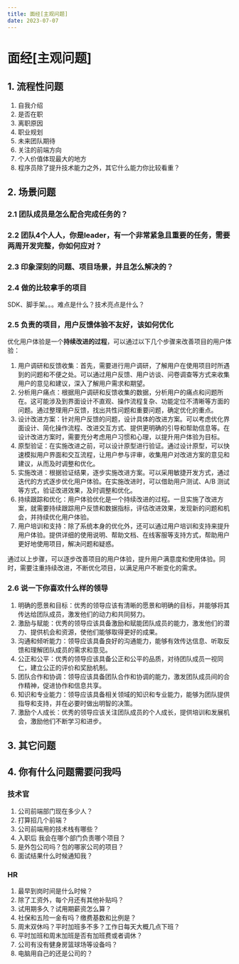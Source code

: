 ```yaml
---
title: 面经[主观问题]
date: 2023-07-07
---
```


# 面经[主观问题]



## 1. 流程性问题

1. 自我介绍
2. 是否在职
3. 离职原因
4. 职业规划
5. 未来团队期待
6. 关注的前端方向
7. 个人价值体现最大的地方
8. 程序员除了提升技术能力之外，其它什么能力你比较看重？



## 2. 场景问题

### 2.1 团队成员是怎么配合完成任务的？





### 2.2 团队4个人人，你是leader，有一个非常紧急且重要的任务，需要两周开发完整，你如何应对？





### 2.3 印象深刻的问题、项目场景，并且怎么解决的？





### 2.4 做的比较拿手的项目

SDK、脚手架。。。难点是什么？技术亮点是什么？



### 2.5 负责的项目，用户反馈体验不友好，该如何优化

优化用户体验是一个**持续改进的过程**，可以通过以下几个步骤来改善项目的用户体验：

1. 用户调研和反馈收集：首先，需要进行用户调研，了解用户在使用项目时所遇到的问题和不便之处。可以通过用户反馈、用户访谈、问卷调查等方式来收集用户的意见和建议，深入了解用户需求和期望。
2. 分析用户痛点：根据用户调研和反馈收集的数据，分析用户的痛点和问题所在。这可能涉及到界面设计不直观、操作流程复杂、功能定位不清晰等方面的问题。通过整理用户反馈，找出共性问题和重要问题，确定优化的重点。
3. 设计改进方案：针对用户反馈的问题，设计具体的改进方案。可以考虑优化界面设计、简化操作流程、改进交互方式、提供更明确的引导和帮助信息等。在设计改进方案时，需要充分考虑用户习惯和心理，以提升用户体验为目标。
4. 原型验证：在实施改进之前，可以设计原型进行验证。通过设计原型，可以快速模拟用户界面和交互流程，让用户参与评审，收集用户对改进方案的意见和建议，从而及时调整和优化。
5. 实施改进：根据验证结果，逐步实施改进方案。可以采用敏捷开发方式，通过迭代的方式逐步优化用户体验。在实施改进时，可以借助用户测试、A/B 测试等方式，验证改进效果，及时调整和优化。
6. 持续跟踪和优化：用户体验优化是一个持续改进的过程。一旦实施了改进方案，就需要持续跟踪用户反馈和数据指标，评估改进效果，发现新的问题和机会，并持续优化用户体验。
7. 用户培训和支持：除了系统本身的优化外，还可以通过用户培训和支持来提升用户体验。提供详细的使用说明、帮助文档、在线客服等支持方式，帮助用户更好地使用项目，解决问题和疑惑。

通过以上步骤，可以逐步改善项目的用户体验，提升用户满意度和使用体验。同时，需要注重持续改进，不断优化项目，以满足用户不断变化的需求。



### 2.6 说一下你喜欢什么样的领导

1. 明确的愿景和目标：优秀的领导应该有清晰的愿景和明确的目标，并能够将其传达给团队成员，激发他们的动力和共同努力。
2. 激励与赋能：优秀的领导应该具备激励和赋能团队成员的能力，激发他们的潜力、提供机会和资源，使他们能够取得更好的成果。
3. 沟通和倾听能力：领导应该具备良好的沟通能力，能够有效传达信息、听取反馈和理解团队成员的需求和意见。
4. 公正和公平：优秀的领导应该具备公正和公平的品质，对待团队成员一视同仁，建立公正的评价和奖励机制。
5. 团队合作和协调：领导应该具备团队合作和协调的能力，激发团队成员间的合作精神，促进协作和信息共享。
6. 知识和专业能力：领导应该具备相关领域的知识和专业能力，能够为团队提供指导和支持，并在必要时做出明智的决策。
7. 激励个人成长：优秀的领导应该关注团队成员的个人成长，提供培训和发展机会，激励他们不断学习和进步。



## 3. 其它问题



## 4. 你有什么问题需要问我吗

### 技术官

1. 公司前端部门现在多少人？
2. 打算招几个前端？
3. 公司前端用的技术栈有哪些？
4. 入职后 我会在哪个部门负责哪个项目？
5. 是外包公司吗？包的哪家公司的项目？
6. 面试结果什么时候通知我？



### HR

1. 最早到岗时间是什么时候？
2. 除了工资外，每个月还有其他补贴吗？
3. 试用期多久？试用期薪资怎么算？
4. 社保和五险一金有吗？缴费基数和比例是？
5. 周末双休吗？平时加班多不多？工作日每天大概几点下班？
6. 平时加班和周末加班是否有加班费或者调休？
7. 公司有没有健身房篮球场等设备吗？
8. 电脑用自己的还是公司的？